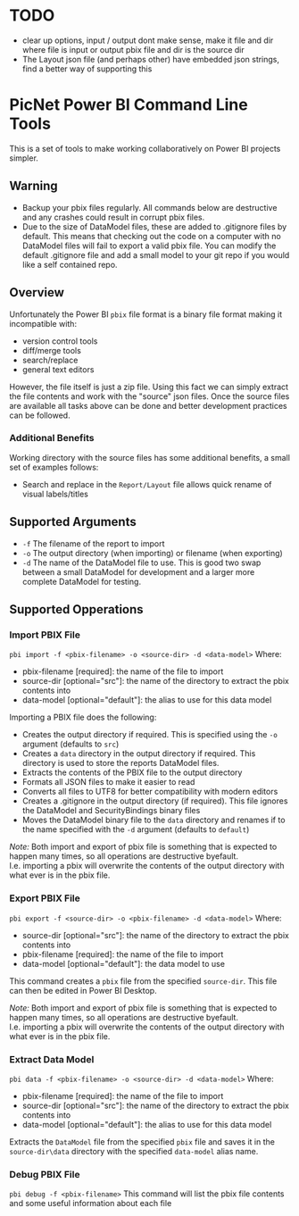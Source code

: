# TODO
- clear up options, input / output dont make sense, make it file and dir where file is input or output pbix file and dir
    is the source dir
- The Layout json file (and perhaps other) have embedded json strings, find a better way of supporting this

# PicNet Power BI Command Line Tools

This is a set of tools to make working collaboratively on Power BI projects simpler.

## Warning
- Backup your pbix files regularly.  All commands below are destructive and any crashes could result in corrupt pbix files.
- Due to the size of DataModel files, these are added to .gitignore files by default.  This means that checking out the code
  on a computer with no DataModel files will fail to export a valid pbix file.  You can modify the default .gitignore file
  and add a small model to your git repo if you would like a self contained repo.


## Overview

Unfortunately the Power BI `pbix` file format is a binary file format making it incompatible with:
- version control tools
- diff/merge tools
- search/replace
- general text editors

However, the file itself is just a zip file.  Using this fact we can simply extract the file contents and
work with the "source" json files.  Once the source files are available all tasks above can be done and better
development practices can be followed.

### Additional Benefits

Working directory with the source files has some additional benefits, a small set of examples follows:
- Search and replace in the `Report/Layout` file allows quick rename of visual labels/titles


## Supported Arguments

- `-f` The filename of the report to import
- `-o` The output directory (when importing) or filename (when exporting)
- `-d` The name of the DataModel file to use.  This is good two swap between a small DataModel for development and
  a larger more complete DataModel for testing.

## Supported Opperations

### Import PBIX File
`pbi import -f <pbix-filename> -o <source-dir> -d <data-model>`
Where:
- pbix-filename [required]: the name of the file to import
- source-dir [optional="src"]: the name of the directory to extract the pbix contents into
- data-model [optional="default"]: the alias to use for this data model 

Importing a PBIX file does the following:
- Creates the output directory if required.  This is specified using the `-o` argument (defaults to `src`)
- Creates a `data` directory in the output directory if required.  This directory is used to store the reports DataModel files.
- Extracts the contents of the PBIX file to the output directory
- Formats all JSON files to make it easier to read
- Converts all files to UTF8 for better compatibility with modern editors
- Creates a .gitignore in the output directory (if required).  This file ignores the DataModel and SecurityBindings
  binary files
- Moves the DataModel binary file to the `data` directory and renames if to the name specified with the `-d` argument (defaults to `default`)

*Note:* Both import and export of pbix file is something that is expected to happen many times, so all operations are destructive byefault.  
I.e. importing a pbix will overwrite the contents of the output directory with what ever is in the pbix file.

### Export PBIX File
`pbi export -f <source-dir> -o <pbix-filename> -d <data-model>`
Where:
- source-dir [optional="src"]: the name of the directory to extract the pbix contents into
- pbix-filename [required]: the name of the file to import
- data-model [optional="default"]: the data model to use

This command creates a `pbix` file from the specified `source-dir`.  This file can then be edited in Power BI Desktop.

*Note:* Both import and export of pbix file is something that is expected to happen many times, so all operations are destructive byefault.  
I.e. importing a pbix will overwrite the contents of the output directory with what ever is in the pbix file.

### Extract Data Model
`pbi data -f <pbix-filename> -o <source-dir> -d <data-model>`
Where:
- pbix-filename [required]: the name of the file to import
- source-dir [optional="src"]: the name of the directory to extract the pbix contents into
- data-model [optional="default"]: the alias to use for this data model 

Extracts the `DataModel` file from the specified `pbix` file and saves it in the `source-dir\data` directory with the
specified `data-model` alias name.


### Debug PBIX File
`pbi debug -f <pbix-filename>`
This command will list the pbix file contents and some useful information about each file